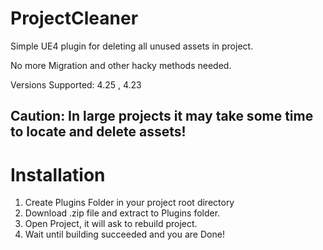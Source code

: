 # ProjectCleaner
Simple UE4 plugin for deleting all unused assets in project.

No more Migration and other hacky methods needed.

Versions Supported: 4.25 , 4.23

## Caution: In large projects it may take some time to locate and delete assets!

# Installation
1) Create Plugins Folder in your project root directory
2) Download .zip file and extract to Plugins folder.
3) Open Project, it will ask to rebuild project.
4) Wait until building succeeded and you are Done!
